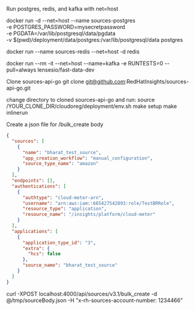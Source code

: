Run postgres, redis, and kafka with net=host

docker run -d --net=host --name sources-postgres \
    -e POSTGRES_PASSWORD=mysecretpassword \
    -e PGDATA=/var/lib/postgresql/data/pgdata \
    -v $(pwd)/deployment/data/postgres:/var/lib/postgresql/data postgres

docker run --name sources-redis --net=host -d redis

docker run --rm -it --net=host --name=kafka -e RUNTESTS=0 --pull=always lensesio/fast-data-dev


Clone sources-api-go
git clone git@github.com:RedHatInsights/sources-api-go.git

change directory to cloned sources-api-go and run:
source /YOUR_CLONE_DIR/cloudoreg/deployment/env.sh
make setup
make inlinerun


Create a json file for /bulk_create body
```json
{
  "sources": [
    {
      "name": "bharat_test_source",
      "app_creation_workflow": "manual_configuration",
      "source_type_name": "amazon"
    }
  ],
  "endpoints": [],
  "authentications": [
    {
      "authtype": "cloud-meter-arn",
      "username": "arn:aws:iam::665427542893:role/TestBRRole",
      "resource_type": "application",
      "resource_name": "/insights/platform/cloud-meter"
    }
  ],
  "applications": [
    {
      "application_type_id": "3",
      "extra": {
        "hcs": false
      },
      "source_name": "bharat_test_source"
    }
  ]
}

```
curl -XPOST localhost:4000/api/sources/v3.1/bulk_create -d @/tmp/sourceBody.json -H "x-rh-sources-account-number: 1234466"